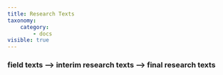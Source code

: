 ```yaml
---
title: Research Texts
taxonomy:
    category:
        - docs
visible: true
---
```


### field texts --> interim research texts --> final research texts
